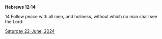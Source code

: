 **Hebrews 12:14**

14 Follow peace with all men, and holiness, without which no man shall see the Lord:

[Saturday 22-June, 2024](https://getbible.life/kjv/Hebrews/12/14)

